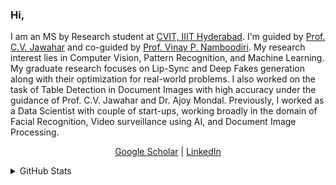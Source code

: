 ### Hi, 
I am an MS by Research student at [CVIT, IIIT Hyderabad](http://cvit.iiit.ac.in/). I'm guided by [Prof. C.V. Jawahar](https://faculty.iiit.ac.in/~jawahar/index.html) and co-guided by [Prof. Vinay P. Namboodiri](https://vinaypn.github.io/). My research interest lies in Computer Vision, Pattern Recognition, and Machine Learning. My graduate research focuses on Lip-Sync and Deep Fakes generation along with their optimization for real-world problems. I also worked on the task of Table Detection in Document Images with high accuracy under the guidance of Prof. C.V. Jawahar and Dr. Ajoy Mondal. Previously, I worked as a Data Scientist with couple of start-ups, working broadly in the domain of Facial Recognition, Video surveillance using AI, and Document Image Processing.

<p align="center">
  <a href="https://scholar.google.com/citations?user=t8VdoRYAAAAJ&hl=en">Google Scholar</a> |
  <a href="https://www.linkedin.com/in/madhav3101/">LinkedIn</a> 
</p>

<details>
  <summary>
    GitHub Stats
  </summary>
<p align="left"> <img src="https://komarev.com/ghpvc/?username=mdv3101" alt="mdv3101" /> </p>

![Madhav's GitHub stats](https://github-readme-stats.vercel.app/api?username=mdv3101&count_private=true&show_icons=true&theme=tokyonight)
![Top Langs](https://github-readme-stats.vercel.app/api/top-langs/?username=mdv3101&theme=tokyonight&langs_count=4&layout=compact)
  </a>
</details>
<!--
**mdv3101/mdv3101** is a ✨ _special_ ✨ repository because its `README.md` (this file) appears on your GitHub profile.

Here are some ideas to get you started:

- 🔭 I’m currently working on ...
- 🌱 I’m currently learning ...
- 👯 I’m looking to collaborate on ...
- 🤔 I’m looking for help with ...
- 💬 Ask me about ...
- 📫 How to reach me: ...
- 😄 Pronouns: ...
- ⚡ Fun fact: ...
-->
